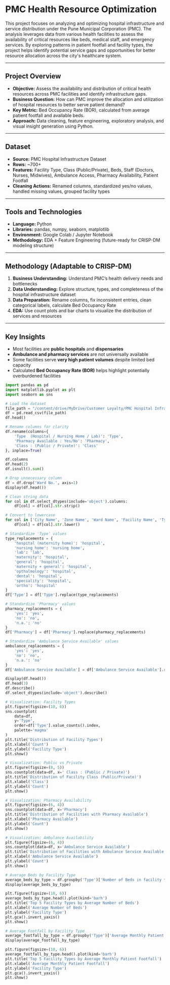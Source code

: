# PMC Health Resource Optimization

This project focuses on analyzing and optimizing hospital infrastructure and service distribution under the Pune Municipal Corporation (PMC). The analysis leverages data from various health facilities to assess the availability of critical resources like beds, medical staff, and emergency services. By exploring patterns in patient footfall and facility types, the project helps identify potential service gaps and opportunities for better resource allocation across the city's healthcare system.

---

## Project Overview

- **Objective:** Assess the availability and distribution of critical health resources across PMC facilities and identify infrastructure gaps.  
- **Business Question:** How can PMC improve the allocation and utilization of hospital resources to better serve patient demand?  
- **Key Metric:** Bed Occupancy Rate (BOR), calculated from average patient footfall and available beds.  
- **Approach:** Data cleaning, feature engineering, exploratory analysis, and visual insight generation using Python.  

---

## Dataset

- **Source:** PMC Hospital Infrastructure Dataset  
- **Rows:** ~700+  
- **Features:** Facility Type, Class (Public/Private), Beds, Staff (Doctors, Nurses, Midwives), Ambulance Access, Pharmacy Availability, Patient Footfall  
- **Cleaning Actions:** Renamed columns, standardized yes/no values, handled missing values, grouped facility types  

---

## Tools and Technologies

- **Language:** Python  
- **Libraries:** pandas, numpy, seaborn, matplotlib  
- **Environment:** Google Colab / Jupyter Notebook  
- **Methodology:** EDA + Feature Engineering (future-ready for CRISP-DM modeling structure)  

---

## Methodology (Adaptable to CRISP-DM)

1. **Business Understanding:** Understand PMC’s health delivery needs and bottlenecks  
2. **Data Understanding:** Explore structure, types, and completeness of the hospital infrastructure dataset  
3. **Data Preparation:** Rename columns, fix inconsistent entries, clean categorical labels, calculate Bed Occupancy Rate  
4. **EDA:** Use count plots and bar charts to visualize the distribution of services and resources  

---

## Key Insights

- Most facilities are **public hospitals** and **dispensaries**  
- **Ambulance and pharmacy services** are not universally available  
- Some facilities serve **very high patient volumes** despite limited bed capacity  
- Calculated **Bed Occupancy Rate (BOR)** helps highlight potentially overburdened facilities  

```python
import pandas as pd
import matplotlib.pyplot as plt
import seaborn as sns

# Load the dataset
file_path = "/content/drive/MyDrive/Customer Loyalty/PMC Hospital Infrastructure.csv"
df = pd.read_csv(file_path)
df.head()

# Rename columns for clarity
df.rename(columns={
    'Type  (Hospital / Nursing Home / Lab)': 'Type',
    'Pharmacy Available : Yes/No': 'Pharmacy',
    'Class : (Public / Private)': 'Class'
}, inplace=True)

df.columns
df.head(2)
df.isnull().sum()

# Drop unnecessary column
df = df.drop('Ward No.', axis=1)
display(df.head())

# Clean string data
for col in df.select_dtypes(include='object').columns:
    df[col] = df[col].str.strip()

# Convert to lowercase
for col in ['City Name', 'Zone Name', 'Ward Name', 'Facility Name', 'Type', ' Class : (Public / Private)', 'Pharmacy', 'Ambulance Service Available']:
    df[col] = df[col].str.lower()

# Standardize 'Type' values
type_replacements = {
    'hospital (maternity home)': 'hospital',
    'nursing home': 'nursing home',
    'lab': 'lab',
    'maternity': 'hospital',
    'general': 'hospital',
    'maternity + general': 'hospital',
    'opthalmology': 'hospital',
    'dental': 'hospital',
    'speciality': 'hospital',
    'ortho': 'hospital'
}
df['Type'] = df['Type'].replace(type_replacements)

# Standardize 'Pharmacy' values
pharmacy_replacements = {
    'yes': 'yes',
    'no': 'no',
    'n.a.': 'no'
}
df['Pharmacy'] = df['Pharmacy'].replace(pharmacy_replacements)

# Standardize 'Ambulance Service Available' values
ambulance_replacements = {
    'yes': 'yes',
    'no': 'no',
    'n.a.': 'no'
}
df['Ambulance Service Available'] = df['Ambulance Service Available'].replace(ambulance_replacements)

display(df.head())
df.head(3)
df.describe()
df.select_dtypes(include='object').describe()

# Visualization: Facility Types
plt.figure(figsize=(10, 6))
sns.countplot(
    data=df,
    y='Type',
    order=df['Type'].value_counts().index,
    palette='magma'
)
plt.title('Distribution of Facility Types')
plt.xlabel('Count')
plt.ylabel('Facility Type')
plt.show()

# Visualization: Public vs Private
plt.figure(figsize=(8, 5))
sns.countplot(data=df, x=' Class : (Public / Private)')
plt.title('Distribution of Facility Class (Public/Private)')
plt.xlabel('Class')
plt.ylabel('Count')
plt.show()

# Visualization: Pharmacy Availability
plt.figure(figsize=(6, 4))
sns.countplot(data=df, x='Pharmacy')
plt.title('Distribution of Facilities with Pharmacy Available')
plt.xlabel('Pharmacy Available')
plt.ylabel('Count')
plt.show()

# Visualization: Ambulance Availability
plt.figure(figsize=(6, 4))
sns.countplot(data=df, x='Ambulance Service Available')
plt.title('Distribution of Facilities with Ambulance Service Available')
plt.xlabel('Ambulance Service Available')
plt.ylabel('Count')
plt.show()

# Average Beds by Facility Type
average_beds_by_type = df.groupby('Type')['Number of Beds in facility type'].mean().round(1).sort_values(ascending=False)
display(average_beds_by_type)

plt.figure(figsize=(10, 6))
average_beds_by_type.head().plot(kind='barh')
plt.title('Top 5 Facility Types by Average Number of Beds')
plt.xlabel('Average Number of Beds')
plt.ylabel('Facility Type')
plt.gca().invert_yaxis()
plt.show()

# Average Footfall by Facility Type
average_footfall_by_type = df.groupby('Type')['Average Monthly Patient Footfall'].mean().round(1).sort_values(ascending=False)
display(average_footfall_by_type)

plt.figure(figsize=(10, 6))
average_footfall_by_type.head().plot(kind='barh')
plt.title('Top 5 Facility Types by Average Monthly Patient Footfall')
plt.xlabel('Average Monthly Patient Footfall')
plt.ylabel('Facility Type')
plt.gca().invert_yaxis()
plt.show()

